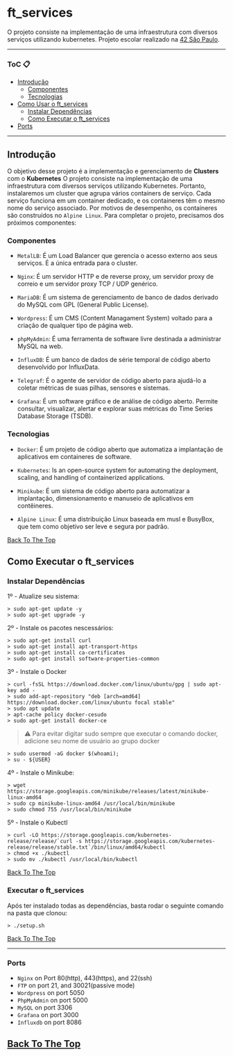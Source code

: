 # ft_services
O projeto consiste na implementação de uma infraestrutura com diversos serviços utilizando kubernetes. Projeto escolar realizado na [42 São Paulo](https://www.42sp.org.br/).

---
### ToC 📋

- [Introdução](#introducao)
	- [Componentes](#componentes)
	- [Tecnologias](#tecnologias)
- [Como Usar o ft_services](#como-usar)
	- [Instalar Dependências](#installation)
	- [Como Executar o ft_services](#usage)
- [Ports](#ports)

---

<a name="introducao"></a>
## Introdução

O objetivo desse projeto é a implementação e gerenciamento de **Clusters** com o **Kubernetes**
O projeto consiste na implementação de uma infraestrutura com diversos serviços utilizando Kubernetes. Portanto, instalaremos um cluster que agrupa vários containers de serviço. Cada serviço funciona em um container dedicado, e os containeres têm o mesmo nome do serviço associado. Por motivos de desempenho, os containeres são construídos no ```Alpine Linux```. Para completar o projeto, precisamos dos próximos componentes:

<a name="componentes"></a>
### Componentes

- ```MetalLB```: É um Load Balancer que gerencia o acesso externo aos seus serviços. É a única entrada para o cluster.

- ```Nginx```: É um servidor HTTP e de reverse proxy, um servidor proxy de correio e um servidor proxy TCP / UDP genérico.

- ```MariaDB```: É um sistema de gerenciamento de banco de dados derivado do MySQL com GPL (General Public License).

- ```Wordpress```: É um CMS (Content Managament System) voltado para a criação de qualquer tipo de página web.

- ```phpMyAdmin```: É uma ferramenta de software livre destinada a administrar MySQL na web.

- ```InfluxDB```: É um banco de dados de série temporal de código aberto desenvolvido por InfluxData.

- ```Telegraf```: É o agente de servidor de código aberto para ajudá-lo a coletar métricas de suas pilhas, sensores e sistemas.

- ```Grafana```: É um software gráfico e de análise de código aberto. Permite consultar, visualizar, alertar e explorar suas métricas do Time Series Database Storage (TSDB).

<a name="tecnologias"></a>
### Tecnologias

- ```Docker```: É um projeto de código aberto que automatiza a implantação de aplicativos em containeres de software.

- ```Kubernetes```: Is an open-source system for automating the deployment, scaling, and handling of containerized applications.

- ```Minikube```: É um sistema de código aberto para automatizar a implantação, dimensionamento e manuseio de aplicativos em contêineres.

- ```Alpine Linux```: É uma distribuição Linux baseada em musl e BusyBox, que tem como objetivo ser leve e segura por padrão.



[Back To The Top](#ft_services)

<a name="como-usar"></a>
## Como Executar o ft_services

<a name="installation"></a>
### Instalar Dependências

1º - Atualize seu sistema:
```console
> sudo apt-get update -y
> sudo apt-get upgrade -y
```

2º - Instale os pacotes nescessários:
```console
> sudo apt-get install curl
> sudo apt-get install apt-transport-https
> sudo apt-get install ca-certificates
> sudo apt-get install software-properties-common
```

3º - Instale o Docker

```console
> curl -fsSL https://download.docker.com/linux/ubuntu/gpg | sudo apt-key add -
> sudo add-apt-repository "deb [arch=amd64] https://download.docker.com/linux/ubuntu focal stable"
> sudo apt update
> apt-cache policy docker-cesudo
> sudo apt-get install docker-ce
```
> ⚠️ Para evitar digitar sudo sempre que executar o comando docker, adicione seu nome de usuário ao grupo docker 
```console
> sudo usermod -aG docker $(whoami);
> su - ${USER}
```

4º - Instale o Minikube:
```console
> wget https://storage.googleapis.com/minikube/releases/latest/minikube-linux-amd64
> sudo cp minikube-linux-amd64 /usr/local/bin/minikube
> sudo chmod 755 /usr/local/bin/minikube
```

5º - Instale o Kubectl
```console
> curl -LO https://storage.googleapis.com/kubernetes-release/release/`curl -s https://storage.googleapis.com/kubernetes-release/release/stable.txt`/bin/linux/amd64/kubectl
> chmod +x ./kubectl
> sudo mv ./kubectl /usr/local/bin/kubectl
```
[Back To The Top](#ft_services)

<a name="usage"></a>
### Executar o ft_services

Após ter instalado todas as dependências, basta rodar o seguinte comando na pasta que clonou: 

```console
> ./setup.sh
```

[Back To The Top](#ft_services)

---

### Ports

- ```Nginx``` on Port 80(http), 443(https), and 22(ssh)
- ```FTP``` on port 21, and 30021(passive mode)
- ```Wordpress``` on port 5050
- ```PhpMyAdmin``` on port 5000
- ```MySQL``` on port 3306
- ```Grafana``` on port 3000
- ```Influxdb``` on port 8086

[Back To The Top](#ft_services)
---
